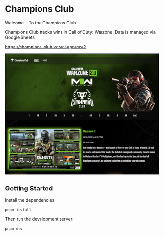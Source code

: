 # Champions Club

Welcome... To the Champions Club.

Champions Club tracks wins in Call of Duty: Warzone. Data is managed via Google Sheets

https://champions-club.vercel.app/mw2

![Champions Club](./preview.png)

## Getting Started

Install the dependencies

```bash
pnpm install
```

Then run the development server:

```bash
pnpm dev
```

